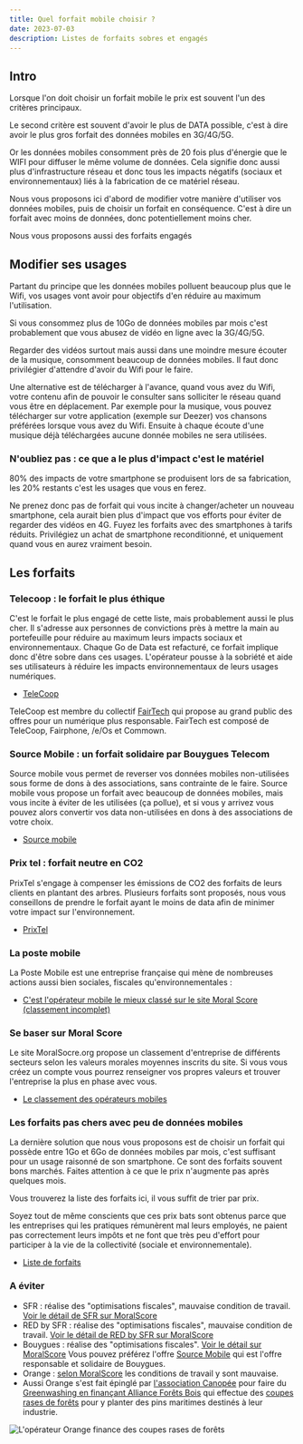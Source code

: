```yaml
---
title: Quel forfait mobile choisir ?
date: 2023-07-03
description: Listes de forfaits sobres et engagés
---
```

## Intro

Lorsque l'on doit choisir un forfait mobile le prix est souvent l'un des critères principaux.

Le second critère est souvent d'avoir le plus de DATA possible, c'est à dire avoir le plus gros forfait des données mobiles en 3G/4G/5G.

Or les données mobiles consomment près de 20 fois plus d'énergie que le WIFI pour diffuser le même volume de données.
Cela signifie donc aussi plus d'infrastructure réseau et donc tous les impacts négatifs (sociaux et environnementaux) liés à la fabrication de ce matériel réseau.

Nous vous proposons ici d'abord de modifier votre manière d'utiliser vos données mobiles, puis de choisir un forfait en conséquence.
C'est à dire un forfait avec moins de données, donc potentiellement moins cher.

Nous vous proposons aussi des forfaits engagés

## Modifier ses usages

Partant du principe que les données mobiles polluent beaucoup plus que le Wifi, vos usages vont avoir pour objectifs d'en réduire au maximum l'utilisation.

Si vous consommez plus de 10Go de données mobiles par mois c'est probablement que vous abusez de vidéo en ligne avec la 3G/4G/5G.

Regarder des vidéos surtout mais aussi dans une moindre mesure écouter de la musique, consomment beaucoup de données mobiles. 
Il faut donc privilégier d'attendre d'avoir du Wifi pour le faire.

Une alternative est de télécharger à l'avance, quand vous avez du Wifi, votre contenu afin de pouvoir le consulter sans solliciter le réseau quand vous être en déplacement.
Par exemple pour la musique, vous pouvez télécharger sur votre application (exemple sur Deezer) vos chansons préférées lorsque vous avez du Wifi.
Ensuite à chaque écoute d'une musique déjà téléchargées aucune donnée mobiles ne sera utilisées.

### N'oubliez pas : ce que a le plus d'impact c'est le matériel

80% des impacts de votre smartphone se produisent lors de sa fabrication, les 20% restants c'est les usages que vous en ferez.

Ne prenez donc pas de forfait qui vous incite à changer/acheter un nouveau smartphone, cela aurait bien plus d'impact que vos efforts pour éviter de regarder des vidéos en 4G.
Fuyez les forfaits avec des smartphones à tarifs réduits. Privilégiez un achat de smartphone reconditionné, et uniquement quand vous en aurez vraiment besoin.

## Les forfaits

### Telecoop : le forfait le plus éthique

C'est le forfait le plus engagé de cette liste, mais probablement aussi le plus cher.
Il s'adresse aux personnes de convictions près à mettre la main au portefeuille pour réduire au maximum leurs impacts sociaux et environnementaux.
Chaque Go de Data est refacturé, ce forfait implique donc d'être sobre dans ces usages. L'opérateur pousse à la sobriété et aide ses utilisateurs à réduire les impacts environnementaux de leurs usages numériques.

* [TeleCoop](https://telecoop.fr/)

TeleCoop est membre du collectif [FairTech](https://fairtec.io/fr/) qui propose au grand public des offres pour un numérique plus responsable.
FairTech est composé de TeleCoop, Fairphone, /e/Os et Commown.

### Source Mobile : un forfait solidaire par Bouygues Telecom

Source mobile vous permet de reverser vos données mobiles non-utilisées sous forme de dons à des associations, sans contrainte de le faire.
Source mobile vous propose un forfait avec beaucoup de données mobiles, mais vous incite à éviter de les utilisées (ça pollue), 
et si vous y arrivez vous pouvez alors convertir vos data non-utilisées en dons à des associations de votre choix.

* [Source mobile](https://www.sourcemobile.fr/)

### Prix tel : forfait neutre en CO2

PrixTel s'engage à compenser les émissions de CO2 des forfaits de leurs clients en plantant des arbres.
Plusieurs forfaits sont proposés, nous vous conseillons de prendre le forfait ayant le moins de data afin de minimer votre impact sur l'environnement.

* [PrixTel](https://www.prixtel.com/)

### La poste mobile

La Poste Mobile est une entreprise française qui mène de nombreuses actions aussi bien sociales, fiscales qu'environnementales :

* [C'est l'opérateur mobile le mieux classé sur le site Moral Score (classement incomplet)](https://moralscore.org/companies/la-poste-mobile/)

### Se baser sur Moral Score

Le site MoralSocre.org propose un classement d'entreprise de différents secteurs selon les valeurs morales moyennes inscrits du site.
Si vous vous créez un compte vous pourrez renseigner vos propres valeurs et trouver l'entreprise la plus en phase avec vous.

* [Le classement des opérateurs mobiles](https://moralscore.org/sectors/operateurs/)

### Les forfaits pas chers avec peu de données mobiles

La dernière solution que nous vous proposons est de choisir un forfait qui possède entre 1Go et 6Go de données mobiles par mois, c'est suffisant pour un usage raisonné de son smartphone.
Ce sont des forfaits souvent bons marchés.
Faites attention à ce que le prix n'augmente pas après quelques mois.

Vous trouverez la liste des forfaits ici, il vous suffit de trier par prix.

Soyez tout de même conscients que ces prix bats sont obtenus parce que les entreprises qui les pratiques rémunèrent mal leurs employés, 
ne paient pas correctement leurs impôts et ne font que très peu d'effort pour participer à la vie de la collectivité (sociale et environnementale).

* [Liste de forfaits](https://www.touslesforfaits.fr/)

### A éviter

* SFR : réalise des "optimisations fiscales", mauvaise condition de travail. [Voir le détail de SFR sur MoralScore](https://moralscore.org/companies/sfr/)
* RED by SFR : réalise des "optimisations fiscales", mauvaise condition de travail. [Voir le détail de RED by SFR sur MoralScore](https://moralscore.org/companies/red-by-sfr/)
* Bouygues : réalise des "optimisations fiscales". [Voir le détail sur MoralScore](https://moralscore.org/companies/bouygues-telecom/)
  Vous pouvez préférez l'offre [Source Mobile](https://www.sourcemobile.fr/) qui est l'offre responsable et solidaire de Bouygues.
* Orange : [selon MoralScore](https://moralscore.org/companies/orange/) les conditions de travail y sont mauvaise. 
* Aussi Orange s'est fait épinglé par [l'association Canopée](https://www.canopee-asso.org/) pour faire du [Greenwashing en finançant Alliance Forêts Bois](https://www.canopee-asso.org/greenwashing-canopee-interpelle-alliance-forets-bois/) qui effectue des [coupes rases de forêts](https://www.youtube.com/watch?v=OxI0g31Sq8k&t=1005s) pour y planter des pins maritimes destinés à leur industrie.

![L'opérateur Orange finance des coupes rases de forêts](capture-décran-2023-06-06-à-11.00.45.png "L'opérateur Orange finance des coupes rases de forêts")